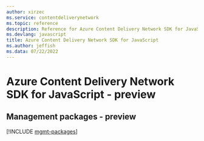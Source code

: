 ```yaml
---
author: xirzec
ms.service: contentdeliverynetwork
ms.topic: reference
description: Reference for Azure Content Delivery Network SDK for JavaScript
ms.devlang: javascript
title: Azure Content Delivery Network SDK for JavaScript
ms.author: jeffish
ms.data: 07/22/2022
---
```

# Azure Content Delivery Network SDK for JavaScript - preview

## Management packages - preview
[!INCLUDE [mgmt-packages](content-delivery-network-mgmt-index.md)]